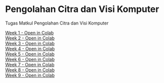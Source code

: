# Pengolahan Citra dan Visi Komputer

Tugas Matkul Pengolahan Citra dan Visi Komputer

<a href="https://colab.research.google.com/github/edoaurahman/PCVK/blob/main/Week1.ipynb" target="_blank">
  Week 1 - Open in Colab
</a>
<br>
<a href="https://colab.research.google.com/github/edoaurahman/PCVK/blob/main/Week2.ipynb" target="_blank">
  Week 2 - Open in Colab
</a>
<br>
<a href="https://colab.research.google.com/github/edoaurahman/PCVK/blob/main/Week3.ipynb" target="_blank">
  Week 3 - Open in Colab
</a>
<br>
<a href="https://colab.research.google.com/github/edoaurahman/PCVK/blob/main/Week4.ipynb" target="_blank">
  Week 4 - Open in Colab
</a>
<br>
<a href="https://colab.research.google.com/github/edoaurahman/PCVK/blob/main/Week5.ipynb" target="_blank">
  Week 5 - Open in Colab
</a>
<br>
<a href="https://colab.research.google.com/github/edoaurahman/PCVK/blob/main/Week6.ipynb" target="_blank">
  Week 6 - Open in Colab
</a>
<br>
<a href="https://colab.research.google.com/github/edoaurahman/PCVK/blob/main/week7.ipynb" target="_blank">
  Week 7 - Open in Colab
</a>
<br>
<a href="https://colab.research.google.com/github/edoaurahman/PCVK/blob/main/week8.ipynb" target="_blank">
  Week 8 - Open in Colab
</a>
<br>
<a href="https://colab.research.google.com/github/edoaurahman/PCVK/blob/main/Week9.ipynb" target="_blank">
  Week 9 - Open in Colab
</a>
